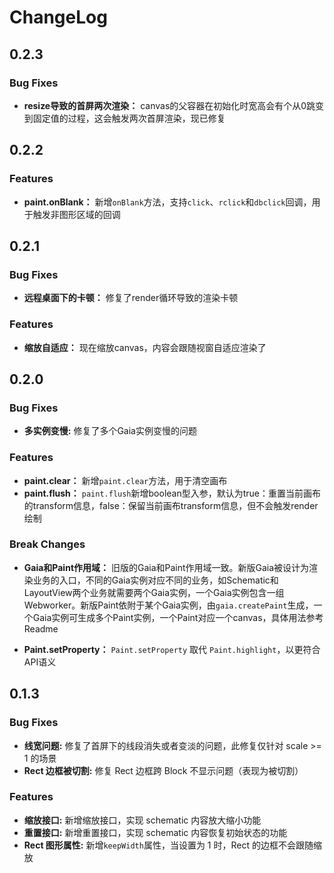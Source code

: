 # ChangeLog

## 0.2.3

### Bug Fixes

* **resize导致的首屏两次渲染：** canvas的父容器在初始化时宽高会有个从0跳变到固定值的过程，这会触发两次首屏渲染，现已修复

## 0.2.2

### Features

* **paint.onBlank：** 新增```onBlank```方法，支持```click```、```rclick```和```dbclick```回调，用于触发非图形区域的回调

## 0.2.1

### Bug Fixes

* **远程桌面下的卡顿：** 修复了render循环导致的渲染卡顿

### Features

* **缩放自适应：** 现在缩放canvas，内容会跟随视窗自适应渲染了

## 0.2.0

### Bug Fixes

* **多实例变慢:** 修复了多个Gaia实例变慢的问题

### Features

* **paint.clear：** 新增```paint.clear```方法，用于清空画布
* **paint.flush：** ```paint.flush```新增boolean型入参，默认为true：重置当前画布的transform信息，false：保留当前画布transform信息，但不会触发render绘制

### Break Changes

* **Gaia和Paint作用域：** 旧版的Gaia和Paint作用域一致。新版Gaia被设计为渲染业务的入口，不同的Gaia实例对应不同的业务，如Schematic和LayoutView两个业务就需要两个Gaia实例，一个Gaia实例包含一组Webworker。新版Paint依附于某个Gaia实例，由```gaia.createPaint```生成，一个Gaia实例可生成多个Paint实例，一个Paint对应一个canvas，具体用法参考Readme

* **Paint.setProperty：** ```Paint.setProperty``` 取代 ```Paint.highlight```，以更符合API语义

## 0.1.3

### Bug Fixes

- **线宽问题:** 修复了首屏下的线段消失或者变淡的问题，此修复仅针对 scale >= 1 的场景
- **Rect 边框被切割:** 修复 Rect 边框跨 Block 不显示问题（表现为被切割）

### Features

- **缩放接口:** 新增缩放接口，实现 schematic 内容放大缩小功能
- **重置接口:** 新增重置接口，实现 schematic 内容恢复初始状态的功能
- **Rect 图形属性:** 新增`keepWidth`属性，当设置为 1 时，Rect 的边框不会跟随缩放
